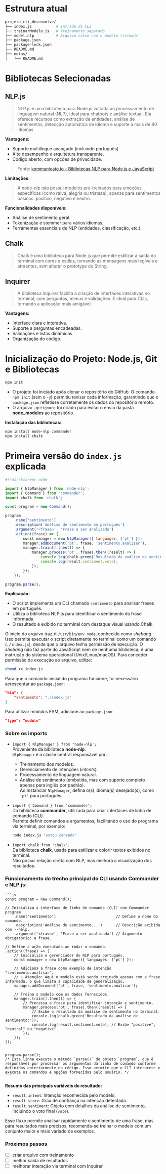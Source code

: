 
<!-- 	
	Melhorias e Explicações Detalhadas
-->

# Estrutura atual
```bash
projeto_cli_desenvolve/
├── index.js           # Entrada da CLI
├── treinarModelo.js   # Treinamento separado
├── model.nlp          # Arquivo salvo com o modelo treinado
├── package.json
├── package-lock.json
├── README.md
├── notas/
│   └── README.md

```

# Bibliotecas Selecionadas

## NLP.js

> NLP.js é uma biblioteca para Node.js voltada ao processamento de linguagem natural (NLP), ideal para chatbots e análise textual. Ela oferece recursos como extração de entidades, análise de sentimentos, detecção automática de idioma e suporte a mais de 40 idiomas.

**Vantagens:**
- Suporte multilíngue avançado (incluindo português).
- Alto desempenho e arquitetura transparente.
- Código aberto, com opções de privacidade.

> Fonte: [kommunicate.io - Bibliotecas NLP para Node.js e JavaScript](https://www-kommunicate-io.translate.goog/blog/nlp-libraries-node-javascript/?_x_tr_sl=en&_x_tr_tl=pt&_x_tr_hl=pt&_x_tr_pto=wa)

**Limitações:**  
> A node-nlp não possui modelos pré-treinados para emoções específicas (como raiva, alegria ou tristeza), apenas para sentimentos básicos: positivo, negativo e neutro.

**Funcionalidades disponíveis:**
- Análise de sentimento geral.
- Tokenização e stemmer para vários idiomas.
- Ferramentas essenciais de NLP (entidades, classificação, etc.).

## Chalk

> Chalk é uma biblioteca para Node.js que permite estilizar a saída do terminal com cores e estilos, tornando as mensagens mais legíveis e atraentes, sem alterar o prototype de String.

## Inquirer

> A biblioteca Inquirer facilita a criação de interfaces interativas no terminal, com perguntas, menus e validações. É ideal para CLIs, tornando a aplicação mais amigável.

**Vantagens:**
- Interface clara e interativa.
- Suporte a perguntas encadeadas.
- Validações e listas dinâmicas.
- Organização do código.

# Inicialização do Projeto: Node.js, Git e Bibliotecas

```bash
npm init
```

- O projeto foi iniciado após clonar o repositório do GitHub. O comando `npm init` (sem o `-y`) permitiu revisar cada informação, garantindo que o `package.json` refletisse corretamente os dados do repositório remoto.
- O arquivo `.gitignore` foi criado para evitar o envio da pasta **node_modules** ao repositório.

**Instalação das bibliotecas:**

```bash
npm install node-nlp commander
npm install chalk
```

# Primeira versão do `index.js` explicada

```js
#!/usr/bin/env node

import { NlpManager } from 'node-nlp';
import { Command } from 'commander';
import chalk from 'chalk';

const program = new Command();

program
	.name('sentimento')
	.description('Análise de sentimento em português')
	.argument('<frase>', 'Frase a ser analisada')
	.action((frase) => {
		const manager = new NlpManager({ languages: ['pt'] });
		manager.addDocument('pt', frase, 'sentimento.analisar');
		manager.train().then(() => {
			manager.process('pt', frase).then((result) => {
				console.log(chalk.green('Resultado da análise de sentimento:'));
				console.log(result.sentiment.vote);
			});
		});
	});

program.parse();
```

**Explicação:**
- O script implementa um CLI chamado `sentimento` para analisar frases em português.
- Utiliza a biblioteca NLP.js para identificar o sentimento da frase informada.
- O resultado é exibido no terminal com destaque visual usando Chalk.

O início do arquivo traz `#!/usr/bin/env node`, conhecido como *shebang*.  
Isso permite executar o script diretamente no terminal como um comando (`./index.js`), desde que o arquivo tenha permissão de execução.
O *shebang* não faz parte do JavaScript nem de nenhuma biblioteca; é uma instrução do sistema operacional (Unix/Linux/macOS).
Para conceder permissão de execução ao arquivo, utilize:  
```bash
chmod +x index.js
```

Para que o comando inicial do programa funcione, foi necessário acrescentar ao `package.json`:

```json
"bin": {
	"sentimento": "./index.js"
}
```
Para utilizar módulos ESM, adicione ao `package.json`:

```json
"type": "module"
```

### Sobre os imports

- `import { NlpManager } from 'node-nlp';`  
	Proveniente da biblioteca **node-nlp**.  
	`NlpManager` é a classe central responsável por:
	- Treinamento dos modelos.
	- Gerenciamento de intenções (*intents*).
	- Processamento de linguagem natural.
	- Análise de sentimento (embutida, mas com suporte completo apenas para inglês por padrão).  
	Ao instanciar `NlpManager`, defina o(s) idioma(s) desejado(s), como `'pt'` para português.

- `import { Command } from 'commander';`  
	Da biblioteca **commander**, utilizada para criar interfaces de linha de comando (CLI).  
	Permite definir comandos e argumentos, facilitando o uso do programa via terminal, por exemplo:  
	```bash
	node index.js "estou cansado"
	```

- `import chalk from 'chalk';`  
	Da biblioteca **chalk**, usada para estilizar e colorir textos exibidos no terminal.  
	Não possui relação direta com NLP, mas melhora a visualização dos resultados.

### Funcionamento do trecho principal do CLI usando Commander e NLP.js:

	```js
	const program = new Command();

	// Inicializa a interface de linha de comando (CLI) com Commander.
	program
		.name('sentimento')                           // Define o nome do comando.
		.description('Análise de sentimento...')      // Descrição exibida com --help.
		.argument('<frase>', 'Frase a ser analisada') // Argumento obrigatório: a frase.

	// Define a ação executada ao rodar o comando.
	.action((frase) => {
		// Inicializa o gerenciador de NLP para português.
		const manager = new NlpManager({ languages: ['pt'] });

		// Adiciona a frase como exemplo de intenção "sentimento.analisar".
		// ⚠️ Atenção: Aqui o modelo está sendo treinado apenas com a frase informada, o que limita a capacidade de generalização.
		manager.addDocument('pt', frase, 'sentimento.analisar');

		// Treina o modelo com os dados fornecidos.
		manager.train().then(() => {
			// Processa a frase para identificar intenção e sentimento.
			manager.process('pt', frase).then((result) => {
				// Exibe o resultado da análise de sentimento no terminal.
				console.log(chalk.green('Resultado da análise de sentimento:'));
				console.log(result.sentiment.vote); // Exibe "positive", "neutral" ou "negative".
			});
		});
	});

	
	program.parse();
	/* Esta linha executa o método `parse()` do objeto `program`, que é responsável por processar os argumentos da linha de comando conforme definidos anteriormente no código. Isso permite que o CLI interprete e execute os comandos e opções fornecidos pelo usuário. */
	```

**Resumo das principais variáveis do resultado:**
- `result.intent`: Intenção reconhecida pelo modelo.
- `result.score`: Grau de confiança na intenção detectada.
- `result.sentiment`: Objeto com detalhes da análise de sentimento, incluindo o voto final (`vote`).

Esse fluxo permite analisar rapidamente o sentimento de uma frase, mas para resultados mais precisos, recomenda-se treinar o modelo com um conjunto maior e mais variado de exemplos.

### Próximos passos

- [ ] criar arquivo com treinamento
- [ ] melhor saída de resultados
- [ ] melhorar interação via terminal com Inquirer
